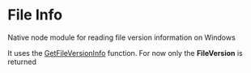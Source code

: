 # File Info

Native node module for reading file version information on Windows

It uses the [GetFileVersionInfo](https://msdn.microsoft.com/en-us/library/windows/desktop/ms647003(v=vs.85).aspx)
function. For now only the **FileVersion** is returned